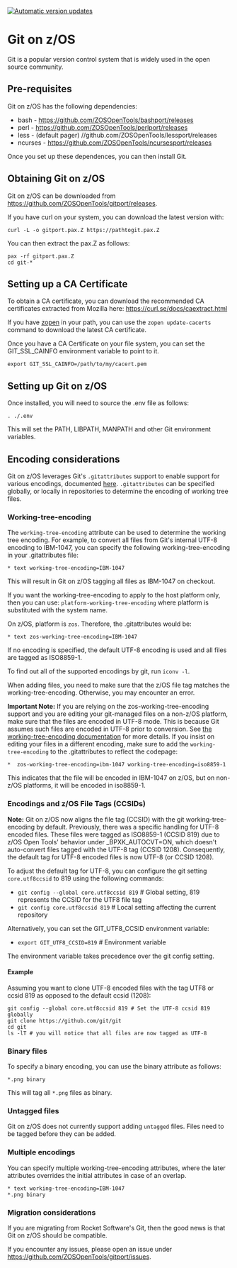 [![Automatic version updates](https://github.com/ZOSOpenTools/gitport/actions/workflows/bump.yml/badge.svg)](https://github.com/ZOSOpenTools/gitport/actions/workflows/bump.yml)

# Git on z/OS
Git is a popular version control system that is widely used in the open source community. 

## Pre-requisites
Git on z/OS has the following dependencies:
* bash - https://github.com/ZOSOpenTools/bashport/releases
* perl - https://github.com/ZOSOpenTools/perlport/releases
* less - (default pager) //github.com/ZOSOpenTools/lessport/releases
* ncurses - https://github.com/ZOSOpenTools/ncursesport/releases

Once you set up these dependences, you can then install Git.

## Obtaining Git on z/OS
Git on z/OS can be downloaded from https://github.com/ZOSOpenTools/gitport/releases.

If you have curl on your system, you can download the latest version with:
```
curl -L -o gitport.pax.Z https://pathtogit.pax.Z
```
You can then extract the pax.Z as follows:
```
pax -rf gitport.pax.Z
cd git-*
```

## Setting up a CA Certificate
To obtain a CA certificate, you can download the recommended CA certificates extracted from Mozilla here:
https://curl.se/docs/caextract.html

If you have [zopen](https://zosopentools.github.io/meta/#/Guides/zopen) in your path, you can use the `zopen update-cacerts` command to download the latest CA certificate.

Once you have a CA Certificate on your file system, you can set the GIT_SSL_CAINFO environment variable to point to it.
```
export GIT_SSL_CAINFO=/path/to/my/cacert.pem
```


## Setting up Git on z/OS
Once installed, you will need to source the .env file as follows:

`. ./.env`

This will set the PATH, LIBPATH, MANPATH and other Git environment variables.

## Encoding considerations
Git on z/OS leverages Git's `.gitattributes` support to enable support for various encodings, documented [here](https://git-scm.com/docs/gitattributes). 
`.gitattributes` can be specified globally, or locally in repositories to determine the encoding of working tree files.

### Working-tree-encoding
The `working-tree-encoding` attribute can be used to determine the working tree encoding. For example,
to convert all files from Git's internal UTF-8 encoding to IBM-1047, you can specify the following working-tree-encoding in your .gitattributes file:
```
* text working-tree-encoding=IBM-1047
```
This will result in Git on z/OS tagging all files as IBM-1047 on checkout. 

If you want the working-tree-encoding to apply to the host platform only, then you can use:
`platform-working-tree-encoding` where platform is substituted with the system name.

On z/OS, platform is `zos`. Therefore, the .gitattributes would be:
```
* text zos-working-tree-encoding=IBM-1047
```

If no encoding is specified, the default UTF-8 encoding is used and all files are tagged as ISO8859-1. 

To find out all of the supported encodings by git, run `iconv -l`.

When adding files, you need to make sure that the z/OS file tag matches the working-tree-encoding. Otherwise, you may encounter an error.

**Important Note:** If you are relying on the zos-working-tree-encoding support and you are editing your git-managed files on a non-z/OS platform, make sure that the files are encoded in UTF-8 mode. This is because Git assumes such files are encoded in UTF-8 prior to conversion. See [the working-tree-encoding documentation](https://git-scm.com/docs/gitattributes#_working_tree_encoding) for more details.  If you insist on editing your files in a different encoding, make sure to add the `working-tree-encoding` to the .gitattributes to reflect the codepage:

```
*  zos-working-tree-encoding=ibm-1047 working-tree-encoding=iso8859-1
```
This indicates that the file will be encoded in IBM-1047 on z/OS, but on non-z/OS platforms, it will be encoded in iso8859-1. 

### Encodings and z/OS File Tags (CCSIDs)

**Note:** Git on z/OS now aligns the file tag (CCSID) with the git working-tree-encoding by default. Previously, there was a specific handling for UTF-8 encoded files. These files were tagged as ISO8859-1 (CCSID 819) due to z/OS Open Tools' behavior under _BPXK_AUTOCVT=ON, which doesn't auto-convert files tagged with the UTF-8 tag (CCSID 1208).
Consequently, the default tag for UTF-8 encoded files is now UTF-8 (or CCSID 1208).

To adjust the default tag for UTF-8, you can configure the git setting `core.utf8ccsid` to 819 using the following commands:

- `git config --global core.utf8ccsid 819` # Global setting, 819 represents the CCSID for the UTF8 file tag
- `git config core.utf8ccsid 819` # Local setting affecting the current repository

Alternatively, you can set the GIT_UTF8_CCSID environment variable:

- `export GIT_UTF8_CCSID=819` # Environment variable

The environment variable takes precedence over the git config setting.

#### Example
Assuming you want to clone UTF-8 encoded files with the tag UTF8 or ccsid 819 as opposed to the default ccsid (1208):

```
git config --global core.utf8ccsid 819 # Set the UTF-8 ccsid 819 globally
git clone https://github.com/git/git
cd git
ls -lT # you will notice that all files are now tagged as UTF-8
```


### Binary files
To specify a binary encoding, you can use the binary attribute as follows:
```
*.png binary
```
This will tag all `*.png` files as binary.

### Untagged files
Git on z/OS does not currently support adding `untagged` files. Files need to be tagged before
they can be added.

### Multiple encodings
You can specify multiple working-tree-encoding attributes, where the later attributes overrides the initial attributes in case of an overlap.
```
* text working-tree-encoding=IBM-1047
*.png binary
```

### Migration considerations
If you are migrating from Rocket Software's Git, then the good news is that Git on z/OS should be compatible. 

If you encounter any issues, please open an issue under https://github.com/ZOSOpenTools/gitport/issues.
